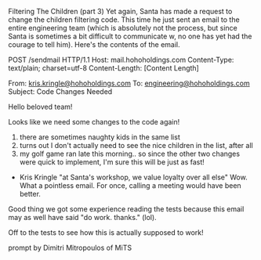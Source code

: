 Filtering The Children (part 3)
Yet again, Santa has made a request to change the children filtering code. This time he just sent an email to the entire engineering team (which is absolutely not the process, but since Santa is sometimes a bit difficult to communicate w, no one has yet had the courage to tell him). Here's the contents of the email.

POST /sendmail HTTP/1.1
Host: mail.hohoholdings.com
Content-Type: text/plain; charset=utf-8
Content-Length: [Content Length]

From: kris.kringle@hohoholdings.com
To: engineering@hohoholdings.com
Subject: Code Changes Needed

Hello beloved team!

Looks like we need some changes to the code again!

1. there are sometimes naughty kids in the same list
1. turns out I don't actually need to see the nice children in the list, after all
1. my golf game ran late this morning.. so since the other two changes were quick to implement, I'm sure this will be just as fast!

- Kris Kringle
  "at Santa's workshop, we value loyalty over all else"
  Wow. What a pointless email. For once, calling a meeting would have been better.

Good thing we got some experience reading the tests because this email may as well have said "do work. thanks." (lol).

Off to the tests to see how this is actually supposed to work!

prompt by Dimitri Mitropoulos of MiTS
